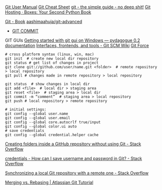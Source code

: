 

[Git User Manual](https://mirrors.edge.kernel.org/pub/software/scm/git/docs/user-manual.html)
[Git Cheat Sheet](https://education.github.com/git-cheat-sheet-education.pdf)
[git - the simple guide - no deep shit!](http://rogerdudler.github.io/git-guide/)
[Git Hosting · Boxes: Your Second Python Book](https://ralsina.gitlab.io/boxes-book/part3/git_hosting.run.html)

[Git - Book](https://git-scm.com/book/en/v2)
[aashimaahuja/git-advanced](https://github.com/aashimaahuja/git-advanced)


- [GIT COMMIT](./git.commit.md)

GIT GUIs
[Getting started with git gui on Windows — pydagogue 0.2 documentation](https://matthew-brett.github.io/pydagogue/git_gui_windows.html)
[Interfaces, frontends, and tools - Git SCM Wiki](https://archive.kernel.org/oldwiki/git.wiki.kernel.org/index.php/InterfacesFrontendsAndTools.html#Graphical_Interfaces)
[Git Force](https://sites.google.com/site/gitforcetool/home?authuser=0)


```shell
# cross platform syntax (linux, win, mac)  
git init  # create new local dir repository
git status # get list of changes in project
git clone git://github.com/user/name.git <folder>  # remote repository > local repository
git pull # changes made in remote repository > local repository

git status  # show changes in local dir
git add <file>  # local dir > staging area
git reset <file>  # staging area > local dir
git commit -m “comment”  # staging area > local repository
git push # local repository > remote repository
  
# initial settings:  
git config --global user.name  
git config --global user.email  
git config --global core.autocrlf true/input  
git config --global color.ui auto  
# save credentials  
git config --global credential.helper cache
```

[Creating folders inside a GitHub repository without using Git - Stack Overflow](https://stackoverflow.com/questions/18773598/creating-folders-inside-a-github-repository-without-using-git)

[credentials - How can I save username and password in Git? - Stack Overflow](https://stackoverflow.com/questions/35942754/how-can-i-save-username-and-password-in-git)

[Synchronizing a local Git repository with a remote one - Stack Overflow](https://stackoverflow.com/questions/6373277/synchronizing-a-local-git-repository-with-a-remote-one)

[Merging vs. Rebasing | Atlassian Git Tutorial](https://www.atlassian.com/git/tutorials/merging-vs-rebasing)